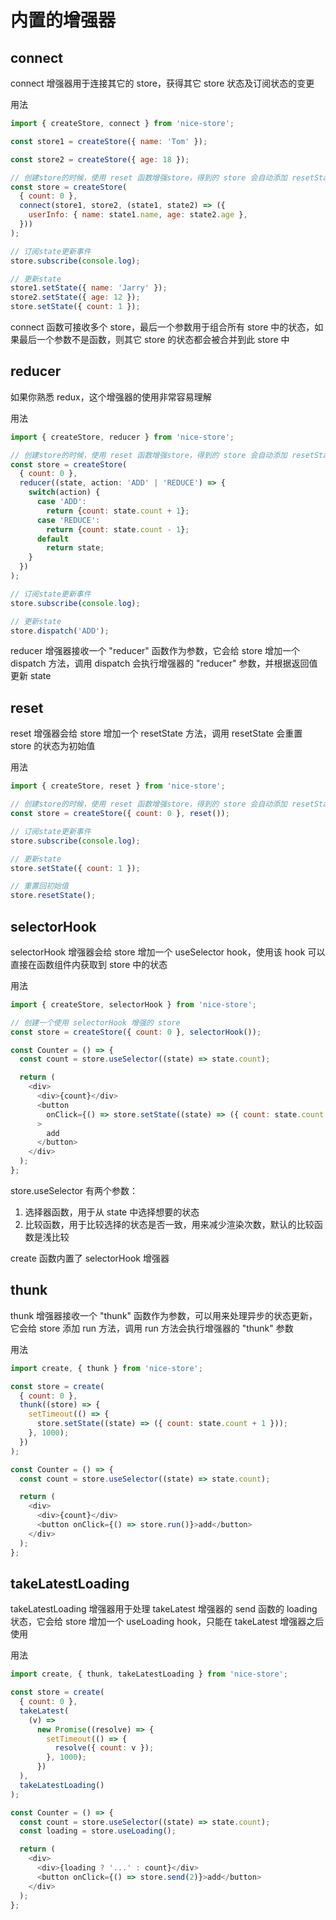 # 内置的增强器

## connect

connect 增强器用于连接其它的 store，获得其它 store 状态及订阅状态的变更

用法

```js
import { createStore, connect } from 'nice-store';

const store1 = createStore({ name: 'Tom' });

const store2 = createStore({ age: 18 });

// 创建store的时候，使用 reset 函数增强store，得到的 store 会自动添加 resetState 方法
const store = createStore(
  { count: 0 },
  connect(store1, store2, (state1, state2) => ({
    userInfo: { name: state1.name, age: state2.age },
  }))
);

// 订阅state更新事件
store.subscribe(console.log);

// 更新state
store1.setState({ name: 'Jarry' });
store2.setState({ age: 12 });
store.setState({ count: 1 });
```

connect 函数可接收多个 store，最后一个参数用于组合所有 store 中的状态，如果最后一个参数不是函数，则其它 store 的状态都会被合并到此 store 中

## reducer

如果你熟悉 redux，这个增强器的使用非常容易理解

用法

```js
import { createStore, reducer } from 'nice-store';

// 创建store的时候，使用 reset 函数增强store，得到的 store 会自动添加 resetState 方法
const store = createStore(
  { count: 0 },
  reducer((state, action: 'ADD' | 'REDUCE') => {
    switch(action) {
      case 'ADD':
        return {count: state.count + 1};
      case 'REDUCE':
        return {count: state.count - 1};
      default
        return state;
    }
  })
);

// 订阅state更新事件
store.subscribe(console.log);

// 更新state
store.dispatch('ADD');
```

reducer 增强器接收一个 "reducer" 函数作为参数，它会给 store 增加一个 dispatch 方法，调用 dispatch 会执行增强器的 "reducer" 参数，并根据返回值更新 state

## reset

reset 增强器会给 store 增加一个 resetState 方法，调用 resetState 会重置 store 的状态为初始值

用法

```js
import { createStore, reset } from 'nice-store';

// 创建store的时候，使用 reset 函数增强store，得到的 store 会自动添加 resetState 方法
const store = createStore({ count: 0 }, reset());

// 订阅state更新事件
store.subscribe(console.log);

// 更新state
store.setState({ count: 1 });

// 重置回初始值
store.resetState();
```

## selectorHook

selectorHook 增强器会给 store 增加一个 useSelector hook，使用该 hook 可以直接在函数组件内获取到 store 中的状态

用法

```js
import { createStore, selectorHook } from 'nice-store';

// 创建一个使用 selectorHook 增强的 store
const store = createStore({ count: 0 }, selectorHook());

const Counter = () => {
  const count = store.useSelector((state) => state.count);

  return (
    <div>
      <div>{count}</div>
      <button
        onClick={() => store.setState((state) => ({ count: state.count + 1 }))}
      >
        add
      </button>
    </div>
  );
};
```

store.useSelector 有两个参数：

1. 选择器函数，用于从 state 中选择想要的状态
2. 比较函数，用于比较选择的状态是否一致，用来减少渲染次数，默认的比较函数是浅比较

create 函数内置了 selectorHook 增强器

## thunk

thunk 增强器接收一个 "thunk" 函数作为参数，可以用来处理异步的状态更新，它会给 store 添加 run 方法，调用 run 方法会执行增强器的 "thunk" 参数

用法

```js
import create, { thunk } from 'nice-store';

const store = create(
  { count: 0 },
  thunk((store) => {
    setTimeout(() => {
      store.setState((state) => ({ count: state.count + 1 }));
    }, 1000);
  })
);

const Counter = () => {
  const count = store.useSelector((state) => state.count);

  return (
    <div>
      <div>{count}</div>
      <button onClick={() => store.run()}>add</button>
    </div>
  );
};
```

## takeLatestLoading

takeLatestLoading 增强器用于处理 takeLatest 增强器的 send 函数的 loading 状态，它会给 store 增加一个 useLoading hook，只能在 takeLatest 增强器之后使用

用法

```js
import create, { thunk, takeLatestLoading } from 'nice-store';

const store = create(
  { count: 0 },
  takeLatest(
    (v) =>
      new Promise((resolve) => {
        setTimeout(() => {
          resolve({ count: v });
        }, 1000);
      })
  ),
  takeLatestLoading()
);

const Counter = () => {
  const count = store.useSelector((state) => state.count);
  const loading = store.useLoading();

  return (
    <div>
      <div>{loading ? '...' : count}</div>
      <button onClick={() => store.send(2)}>add</button>
    </div>
  );
};
```
